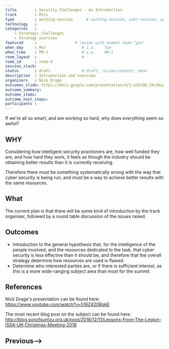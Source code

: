 ```yaml
---
title        : Security Challenges - An Introduction
track        : Misc
type         : working-session      # working-session, user-session, product-session
technology   :
categories   :
    - Strategic Challenges
    - Strategy overview
featured     :                 # review with summit team "yes"
when_day     : Mon                # i.e.    Tue
when_time    : PM-1               # i.e.    AM-1
room_layout  :                    #
room_id      : room-4
session_slack: 
status       : draft              # draft, review-content, done
description  : Introduction and overview
organizers   : Nick Drage
outcomes_slide: https://docs.google.com/presentation/d/1-oIbl9U_CKx3kua9YI9wutK6ZCa3_OHd7JhrtIkZbsE/edit
outcome_summary: 
outcome_items:
outcome_next_steps:
participants :
---
```


If we're all so smart, and are working so hard, why does everything seem so awful?

## WHY

Considering how intelligent security practioners are, how well funded they are, and how hard they work, it feels as though the industry should be obtaining better results than it is currently receiving.

Therefore there must be something systematically wrong with the way that cyber security is being run, and must be a way to achieve better results with the same resources.

## What

The current plan is that there will be some kind of introduction by the track organiser, followed by a round table discussion of the issues raised.

## Outcomes

* Introduction to the general hypothesis that, for the intelligence of the people involved, and the resources dedicated to the task, that cyber security is less effective than it should be, and therefore that the overall strategy determine how resources are used is flawed.
* Determine who interested parties are, or if there is sufficient interest, as this is a more wide-ranging subject area than most for the summit.

## References

Nick Drage's presentation can be found here: https://www.youtube.com/watch?v=516Z420BgkE

The most recent blog post on the subject can be found here: http://blog.sonofsuntzu.org.uk/post/2018/12/11/Lessons-From-The-Legion-ISSA-UK-Christmas-Meeting-2018


## Previous-->
